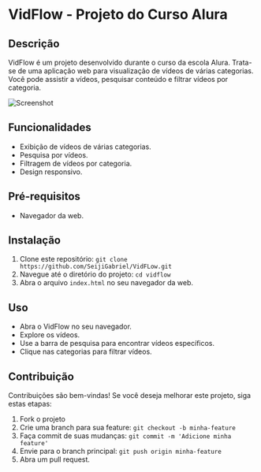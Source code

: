 # VidFlow - Projeto do Curso Alura

## Descrição
VidFlow é um projeto desenvolvido durante o curso da escola Alura. Trata-se de uma aplicação web para visualização de vídeos de várias categorias. Você pode assistir a vídeos, pesquisar conteúdo e filtrar vídeos por categoria.

![Screenshot](https://i.imgur.com/QY67Np1.png#vitrinedev)

## Funcionalidades
- Exibição de vídeos de várias categorias.
- Pesquisa por vídeos.
- Filtragem de vídeos por categoria.
- Design responsivo.

## Pré-requisitos
- Navegador da web.

## Instalação
1. Clone este repositório: `git clone https://github.com/SeijiGabriel/VidFLow.git`
2. Navegue até o diretório do projeto: `cd vidflow`
3. Abra o arquivo `index.html` no seu navegador da web.

## Uso
- Abra o VidFlow no seu navegador.
- Explore os vídeos.
- Use a barra de pesquisa para encontrar vídeos específicos.
- Clique nas categorias para filtrar vídeos.

## Contribuição
Contribuições são bem-vindas! Se você deseja melhorar este projeto, siga estas etapas:

1. Fork o projeto
2. Crie uma branch para sua feature: `git checkout -b minha-feature`
3. Faça commit de suas mudanças: `git commit -m 'Adicione minha feature'`
4. Envie para o branch principal: `git push origin minha-feature`
5. Abra um pull request.
